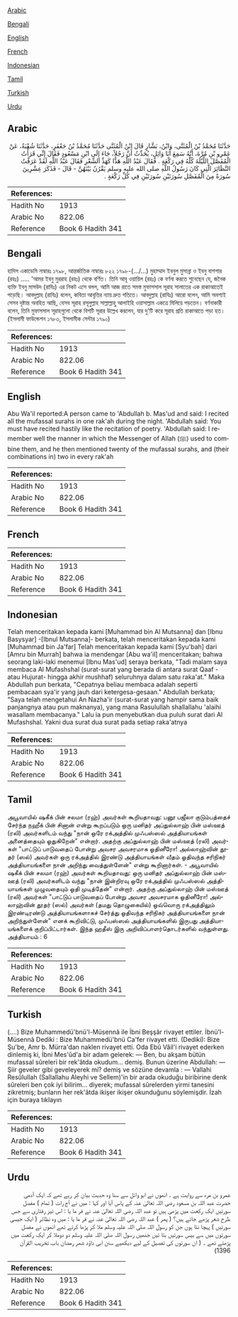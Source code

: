 [Arabic](#arabic)

[Bengali](#bengali)

[English](#english)

[French](#french)

[Indonesian](#indonesian)

[Tamil](#tamil)

[Turkish](#turkish)

[Urdu](#urdu)

## Arabic


<div dir="rtl" lang="ar" style={{fontSize:'larger',backgroundColor:'#f8f9fa',padding:20}}>
حَدَّثَنَا مُحَمَّدُ بْنُ الْمُثَنَّى، وَابْنُ، بَشَّارٍ قَالَ ابْنُ الْمُثَنَّى حَدَّثَنَا مُحَمَّدُ بْنُ جَعْفَرٍ، حَدَّثَنَا شُعْبَةُ، عَنْ عَمْرِو بْنِ مُرَّةَ، أَنَّهُ سَمِعَ أَبَا وَائِلٍ، يُحَدِّثُ أَنَّ رَجُلاً، جَاءَ إِلَى ابْنِ مَسْعُودٍ فَقَالَ إِنِّي قَرَأْتُ الْمُفَصَّلَ اللَّيْلَةَ كُلَّهُ فِي رَكْعَةٍ ‏.‏ فَقَالَ عَبْدُ اللَّهِ هَذًّا كَهَذِّ الشِّعْرِ فَقَالَ عَبْدُ اللَّهِ لَقَدْ عَرَفْتُ النَّظَائِرَ الَّتِي كَانَ رَسُولُ اللَّهِ صلى الله عليه وسلم يَقْرُنُ بَيْنَهُنَّ - قَالَ - فَذَكَرَ عِشْرِينَ سُورَةً مِنَ الْمُفَصَّلِ سُورَتَيْنِ سُورَتَيْنِ فِي كُلِّ رَكْعَةٍ ‏.‏
</div>
<div style={{backgroundColor:'#f8f9fa',padding:20, marginBottom: 10}}><table> <thead> <tr> <th>References:</th> <th></th> </tr> </thead> <tbody><tr><td>Hadith No</td><td>1913</td></tr><tr><td>Arabic No</td><td>822.06</td></tr><tr><td>Reference</td><td>Book 6 Hadith 341</td></tr></tbody></table></div>

## Bengali


<div dir="ltr" lang="bn" style={{fontSize:'larger',backgroundColor:'#f8f9fa',padding:20}}>
হাদিস একাডেমি নাম্বারঃ ১৭৯৮, আন্তর্জাতিক নাম্বারঃ ৮২২ ১৭৯৮-(.../...) মুহাম্মাদ ইবনুল মুসান্না ও ইবনু বাশশার (রহঃ) ..... 'আমর ইবনু মুররাহ (রহঃ) থেকে বর্ণিত। তিনি আবূ ওয়ায়িল (রহঃ) কে বর্ণনা করতে শুনেছেন যে, জনৈক ব্যক্তি ইবনু মাসউদ (রাযিঃ) এর নিকট এসে বলল, আমি আজ রাতে সমস্ত মুফাসসাল সূরাহ সালাতের এক রাকাআতেই পড়েছি। আবদুল্লাহ (রাযিঃ) বলেন, কবিতা আবৃত্তির ন্যায় দ্রুত গতিতে। আবদুল্লাহ (রাযিঃ) আরো বলেন, আমি অবশ্যই সেসব দৃষ্টান্ত অবহিত আছি, যেসব সূরাহ রসূলুল্লাহ সাল্লাল্লাহু আলাইহি ওয়াসাল্লাম একত্রে মিলিয়ে পড়তেন। বর্ণনাকারী বলেন, তিনি মুফাসসাল সূরাহগুলো থেকে বিশটি সূরার উল্লেখ করলেন, যার দু'টি করে সূরাহ প্রতি রাকাআতে পড়া হত। (ইসলামী ফাউন্ডেশন ১৭৮৩, ইসলামীক সেন্টার ১৭৯০)
</div>
<div style={{backgroundColor:'#f8f9fa',padding:20, marginBottom: 10}}><table> <thead> <tr> <th>References:</th> <th></th> </tr> </thead> <tbody><tr><td>Hadith No</td><td>1913</td></tr><tr><td>Arabic No</td><td>822.06</td></tr><tr><td>Reference</td><td>Book 6 Hadith 341</td></tr></tbody></table></div>

## English


<div dir="ltr" lang="en" style={{fontSize:'larger',backgroundColor:'#f8f9fa',padding:20}}>
Abu Wa'il reported:A person came to 'Abdullah b. Mas'ud and said: I recited all the mufassal surahs in one rak'ah during the night. 'Abdullah said: You must have recited hastily like the recitation of poetry. 'Abdullah said: I remember well the manner in which the Messenger of Allah (ﷺ) used to combine them, and he then mentioned twenty of the mufassal surahs, and (their combinations in) two in every rak'ah
</div>
<div style={{backgroundColor:'#f8f9fa',padding:20, marginBottom: 10}}><table> <thead> <tr> <th>References:</th> <th></th> </tr> </thead> <tbody><tr><td>Hadith No</td><td>1913</td></tr><tr><td>Arabic No</td><td>822.06</td></tr><tr><td>Reference</td><td>Book 6 Hadith 341</td></tr></tbody></table></div>

## French


<div dir="ltr" lang="fr" style={{fontSize:'larger',backgroundColor:'#f8f9fa',padding:20}}>

</div>
<div style={{backgroundColor:'#f8f9fa',padding:20, marginBottom: 10}}><table> <thead> <tr> <th>References:</th> <th></th> </tr> </thead> <tbody><tr><td>Hadith No</td><td>1913</td></tr><tr><td>Arabic No</td><td>822.06</td></tr><tr><td>Reference</td><td>Book 6 Hadith 341</td></tr></tbody></table></div>

## Indonesian


<div dir="ltr" lang="id" style={{fontSize:'larger',backgroundColor:'#f8f9fa',padding:20}}>
Telah menceritakan kepada kami [Muhammad bin Al Mutsanna] dan [Ibnu Basysyar] -[Ibnul Mutsanna]- berkata, telah menceritakan kepada kami [Muhammad bin Ja'far] Telah menceritakan kepada kami [Syu'bah] dari [Amru bin Murrah] bahwa ia mendengar [Abu wa'il] menceritakan; bahwa seorang laki-laki menemui [Ibnu Mas'ud] seraya berkata, "Tadi malam saya membaca Al Mufashshal (surat-surat yang berada di antara surat Qaaf -atau Hujurat- hingga akhir mushhaf) seluruhnya dalam satu raka'at." Maka Abdullah pun berkata, "Cepatnya beliau membaca adalah seperti pembacaan sya'ir yang jauh dari ketergesa-gesaan." Abdullah berkata; "Saya telah mengetahui An Nazha'ir (surat-surat yang hampir sama baik panjangnya atau pun maknanya), yang mana Rasulullah shallallahu 'alaihi wasallam membacanya." Lalu ia pun menyebutkan dua puluh surat dari Al Mufashshal. Yakni dua surat dua surat pada setiap raka'atnya
</div>
<div style={{backgroundColor:'#f8f9fa',padding:20, marginBottom: 10}}><table> <thead> <tr> <th>References:</th> <th></th> </tr> </thead> <tbody><tr><td>Hadith No</td><td>1913</td></tr><tr><td>Arabic No</td><td>822.06</td></tr><tr><td>Reference</td><td>Book 6 Hadith 341</td></tr></tbody></table></div>

## Tamil


<div dir="ltr" lang="ta" style={{fontSize:'larger',backgroundColor:'#f8f9fa',padding:20}}>
அபூவாயில் ஷகீக் பின் சலமா (ரஹ்) அவர்கள் கூறியதாவது: பனூ பஜீலா குடும்பத்தைச் சேர்ந்த நஹீக் பின் சினான் என்று கூறப்படும் ஒரு மனிதர் அப்துல்லாஹ் பின் மஸ்ஊத் (ரலி) அவர்களிடம் வந்து "நான் ஒரே ரக்அத்தில் முஃபஸ்ஸல் அத்தியாயங்கள் அனைத்தையும் ஓதுகிறேன்" என்றார். அதற்கு அப்துல்லாஹ் பின் மஸ்ஊத் (ரலி) அவர்கள் "பாட்டுப் பாடுவதைப் போன்று அவசர அவசரமாக ஓதினீரோ! அல்லாஹ்வின் தூதர் (ஸல்) அவர்கள் ஒரு ரக்அத்தில் இரண்டு அத்தியாயங்கள் வீதம் ஓதிவந்த சரிநிகர் அத்தியாயங்களை நான் அறிந்து வைத்துள்ளேன்" என்று கூறினார்கள். - அபூவாயில் ஷகீக் பின் சலமா (ரஹ்) அவர்கள் கூறியதாவது: ஒரு மனிதர் அப்துல்லாஹ் பின் மஸ்ஊத் (ரலி) அவர்களிடம் வந்து "நான் இன்றிரவு ஒரே ரக்அத்தில் முஃபஸ்ஸல் அத்தியாயங்கள் முழுவதையும் ஓதி முடித்தேன்" என்றார். அதற்கு அப்துல்லாஹ் பின் மஸ்ஊத் (ரலி) அவர்கள் "பாட்டுப் பாடுவதைப் போன்று அவசர அவசரமாக ஓதினீரோ! அல்லாஹ்வின் தூதர் (ஸல்) அவர்கள் (தமது தொழுகையில்) ஒவ்வொரு ரக்அத்திலும் இரண்டிரண்டு அத்தியாயங்களாகச் சேர்த்து ஓதிவந்த சரிநிகர் அத்தியாயங்களை நான் அறிந்துள்ளேன்" எனக் கூறிவிட்டு, முஃபஸ்ஸல் அத்தியாயங்களில் இருபது அத்தியாயங்களைக் குறிப்பிட்டார்கள். இந்த ஹதீஸ் இரு அறிவிப்பாளர்தொடர்களில் வந்துள்ளது. அத்தியாயம் : 6
</div>
<div style={{backgroundColor:'#f8f9fa',padding:20, marginBottom: 10}}><table> <thead> <tr> <th>References:</th> <th></th> </tr> </thead> <tbody><tr><td>Hadith No</td><td>1913</td></tr><tr><td>Arabic No</td><td>822.06</td></tr><tr><td>Reference</td><td>Book 6 Hadith 341</td></tr></tbody></table></div>

## Turkish


<div dir="ltr" lang="tr" style={{fontSize:'larger',backgroundColor:'#f8f9fa',padding:20}}>
(….) Bize Muhammedü'bnü'l-Müsennâ ile İbni Beşşâr rivayet ettiler. İbnü'l-Müsennâ Dediki : Bize Muhammedü'bnü Ca'fer rivayet etti. (Dediki): Bize Şu'be, Amr b. Mürra'dan naklen rivayet etti. Oda Ebû Vâil'i rivayet ederken dinlemiş ki, İbni Mes'ûd'a bir adam gelerek: — Ben, bu akşam bütün mufassal sûreleri bir rek'âtda okudum... demiş. Bunun üzerine Abdullah: — Şiir geveler gibi geveleyerek mi? demiş ve sözüne devamla : — Vallahi Resûlullah (Sallallahu Aleyhi ve Sellem)'in bir arada okuduğu biribirine denk sûreleri ben çok iyi bilirim... diyerek; mufassal sûrelerden yirmi tanesini zikretmiş; bunların her rek'âtda ikişer ikişer okunduğunu söylemişdir. İzah için buraya tıklayın
</div>
<div style={{backgroundColor:'#f8f9fa',padding:20, marginBottom: 10}}><table> <thead> <tr> <th>References:</th> <th></th> </tr> </thead> <tbody><tr><td>Hadith No</td><td>1913</td></tr><tr><td>Arabic No</td><td>822.06</td></tr><tr><td>Reference</td><td>Book 6 Hadith 341</td></tr></tbody></table></div>

## Urdu


<div dir="rtl" lang="ur" style={{fontSize:'larger',backgroundColor:'#f8f9fa',padding:20}}>
عمرو بن مرہ سے روایت ہے ۔ انھوں نے ابو وائل سے سنا وہ حدیث بیان کر رہے تھے کہ ایک آدمی حضرت عبد اللہ بن مسعود رضی اللہ تعالیٰ عنہ کے پاس آیا اور کہا : میں نے آج رات ( تمام ) مفصل سورتیں ایک رکعت میں پڑھی ہیں تو عبد اللہ رضی اللہ تعالیٰ عنہ نے فر ما یا : اس تیز رفتاری سے جس طرح شعر پڑھے جاتے ہیں؟ ( پھر ) عبد اللہ رضی اللہ تعالیٰ عنہ نے فر ما یا : میں وہ نظائر ( ایک جیسی سورتیں ) پہچا نتا ہوں جن کو رسول اللہ صلی اللہ علیہ وسلم ملا کر پڑھا کرتے تھے انھوں نے مفصل سورتوں میں سے بیس سورتیں بتا ئیں جنھیں رسول اللہ صلی اللہ علیہ وسلم دو دوملا کر ایک رکعت میں پڑھتے تھے ۔ ( ان سورتوں کی تفصیل کے لیے دیکھیے سنن ابی داؤد شھر رمضان باب تخریب القرآن 1396)
</div>
<div style={{backgroundColor:'#f8f9fa',padding:20, marginBottom: 10}}><table> <thead> <tr> <th>References:</th> <th></th> </tr> </thead> <tbody><tr><td>Hadith No</td><td>1913</td></tr><tr><td>Arabic No</td><td>822.06</td></tr><tr><td>Reference</td><td>Book 6 Hadith 341</td></tr></tbody></table></div>